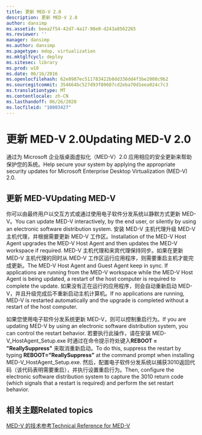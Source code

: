 ```yaml
---
title: 更新 MED-V 2.0
description: 更新 MED-V 2.0
author: dansimp
ms.assetid: beea2f54-42d7-4a17-98e0-d243a8562265
ms.reviewer: ''
manager: dansimp
ms.author: dansimp
ms.pagetype: mdop, virtualization
ms.mktglfcycl: deploy
ms.sitesec: library
ms.prod: w10
ms.date: 06/16/2016
ms.openlocfilehash: 62e8987ec511783422b8dd336dd4f3be2008c9b2
ms.sourcegitcommit: 354664bc527d93f80687cd2eba70d1eea024c7c3
ms.translationtype: MT
ms.contentlocale: zh-CN
ms.lasthandoff: 06/26/2020
ms.locfileid: "10803427"
---
```

# <span data-ttu-id="2402c-103">更新 MED-V 2.0</span><span class="sxs-lookup"><span data-stu-id="2402c-103">Updating MED-V 2.0</span></span>


<span data-ttu-id="2402c-104">通过为 Microsoft 企业版桌面虚拟化（MED-V）2.0 应用相应的安全更新来帮助保护您的系统。</span><span class="sxs-lookup"><span data-stu-id="2402c-104">Help secure your system by applying the appropriate security updates for Microsoft Enterprise Desktop Virtualization (MED-V) 2.0.</span></span>

## <span data-ttu-id="2402c-105">更新 MED-V</span><span class="sxs-lookup"><span data-stu-id="2402c-105">Updating MED-V</span></span>


<span data-ttu-id="2402c-106">你可以由最终用户以交互方式或通过使用电子软件分发系统以静默方式更新 MED-V。</span><span class="sxs-lookup"><span data-stu-id="2402c-106">You can update MED-V interactively, by the end user, or silently by using an electronic software distribution system.</span></span> <span data-ttu-id="2402c-107">安装 MED-V 主机代理升级 MED-V 主机代理，并根据需要更新 MED-V 工作区。</span><span class="sxs-lookup"><span data-stu-id="2402c-107">Installation of the MED-V Host Agent upgrades the MED-V Host Agent and then updates the MED-V workspace if required.</span></span> <span data-ttu-id="2402c-108">MED-V 主机代理和来宾代理保持同步。如果在更新 MED-V 主机代理的同时从 MED-V 工作区运行应用程序，则需要重启主机才能完成更新。</span><span class="sxs-lookup"><span data-stu-id="2402c-108">The MED-V Host Agent and Guest Agent keep in sync. If applications are running from the MED-V workspace while the MED-V Host Agent is being updated, a restart of the host computer is required to complete the update.</span></span> <span data-ttu-id="2402c-109">如果没有正在运行的应用程序，则会自动重新启动 MED-V，并且升级完成后不重新启动主机计算机。</span><span class="sxs-lookup"><span data-stu-id="2402c-109">If no applications are running, MED-V is restarted automatically and the upgrade is completed without a restart of the host computer.</span></span>

<span data-ttu-id="2402c-110">如果您使用电子软件分发系统更新 MED-V，则可以控制重启行为。</span><span class="sxs-lookup"><span data-stu-id="2402c-110">If you are updating MED-V by using an electronic software distribution system, you can control the restart behavior.</span></span> <span data-ttu-id="2402c-111">若要执行此操作，请在安装 MED-V\_HostAgent\_Setup.exe 时通过在命令提示符处键入**REBOOT = "ReallySuppress"** 来取消重新启动。</span><span class="sxs-lookup"><span data-stu-id="2402c-111">To do this, suppress the restart by typing **REBOOT=”ReallySuppress”** at the command prompt when installing MED-V\_HostAgent\_Setup.exe.</span></span> <span data-ttu-id="2402c-112">然后，配置电子软件分发系统以捕获3010返回代码（该代码表明需要重启），并执行设置重启行为。</span><span class="sxs-lookup"><span data-stu-id="2402c-112">Then, configure the electronic software distribution system to capture the 3010 return code (which signals that a restart is required) and perform the set restart behavior.</span></span>

## <span data-ttu-id="2402c-113">相关主题</span><span class="sxs-lookup"><span data-stu-id="2402c-113">Related topics</span></span>


[<span data-ttu-id="2402c-114">MED-V 的技术参考</span><span class="sxs-lookup"><span data-stu-id="2402c-114">Technical Reference for MED-V</span></span>](technical-reference-for-med-v.md)

 

 






